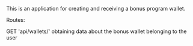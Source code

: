 This is an application for creating and receiving a bonus program wallet.

Routes:

GET 'api/wallets/' obtaining data about the bonus wallet belonging to the user
